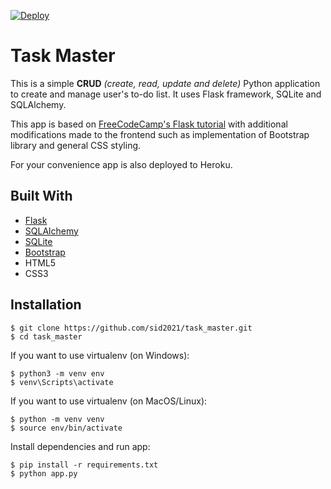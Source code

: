 [![Deploy](https://www.herokucdn.com/deploy/button.svg)](https://task-master-flask.herokuapp.com/)

# Task Master

This is a simple **CRUD** _(create, read, update and delete)_ Python application to create and manage user's to-do list. It uses Flask framework, SQLite and SQLAlchemy.

This app is based on [FreeCodeCamp's Flask tutorial](https://www.youtube.com/watch?v=Z1RJmh_OqeA&t=518s) with additional modifications made to the frontend such as implementation of Bootstrap library and general CSS styling.

For your convenience app is also deployed to Heroku.

## Built With

- [Flask](https://flask.palletsprojects.com/en/1.1.x/)
- [SQLAlchemy](https://www.sqlalchemy.org/)
- [SQLite](https://www.sqlite.org/index.html)
- [Bootstrap](https://getbootstrap.com/)
- HTML5
- CSS3

## Installation

```
$ git clone https://github.com/sid2021/task_master.git
$ cd task_master
```

If you want to use virtualenv (on Windows):

```
$ python3 -m venv env
$ venv\Scripts\activate
```

If you want to use virtualenv (on MacOS/Linux):

```
$ python -m venv venv
$ source env/bin/activate
```

Install dependencies and run app:

```
$ pip install -r requirements.txt
$ python app.py
```

